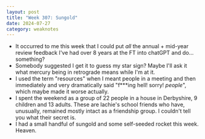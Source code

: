 ```yaml
---
layout: post
title: "Week 307: Sungold"
date: 2024-07-27
category: weaknotes
---
```

* It occurred to me this week that I could put _all_ the annual + mid-year review feedback I've had over 8 years at the FT into chatGPT and do... something?
* Somebody suggested I get it to guess my star sign? Maybe I'll ask it what mercury being in retrograde means while I'm at it.
* I used the term "resources" when I meant people in a meeting and then immediately and very dramatically said "f***ing hell! sorry! _people_", which maybe made it worse actually.
* I spent the weekend as a group of 22 people in a house in Derbyshire, 9 children and 13 adults. These are lachie's school friends who have, unusually, remained mostly intact as a friendship group. I couldn't tell you what their secret is.
* I had a small handful of sungold and some self-seeded rocket this week. Heaven.
